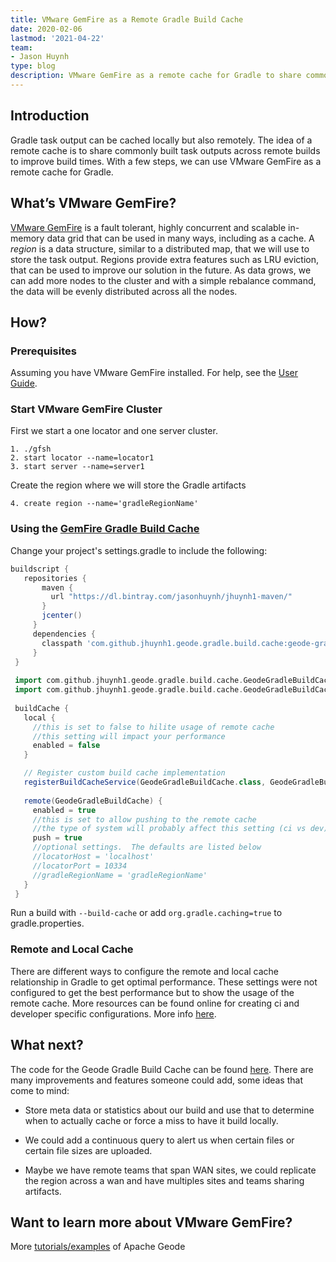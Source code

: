 ```yaml
---
title: VMware GemFire as a Remote Gradle Build Cache
date: 2020-02-06
lastmod: '2021-04-22'
team:
- Jason Huynh
type: blog
description: VMware GemFire as a remote cache for Gradle to share commonly built task outputs across remote builds to improve build times.
---
```


## Introduction
Gradle task output can be cached locally but also remotely. The idea of a remote cache is to share commonly built task outputs across remote builds to improve build times. With a few steps, we can use VMware GemFire as a remote cache for Gradle.

## What’s VMware GemFire?
[VMware GemFire](https://www.vmware.com/products/gemfire.html) is a fault tolerant, highly concurrent and scalable in-memory data grid that can be used in many ways, including as a cache. A *region* is a data structure, similar to a distributed map, that we will use to store the task output. Regions provide extra features such as LRU eviction, that can be used to improve our solution in the future. As data grows, we can add more nodes to the cluster and with a simple rebalance command, the data will be evenly distributed across all the nodes.

## How?

### Prerequisites

Assuming you have VMware GemFire installed. For help, see the [User Guide](https://docs.vmware.com/en/VMware-GemFire/index.html).

### Start VMware GemFire Cluster

First we start a one locator and one server cluster.

```
1. ./gfsh 
2. start locator --name=locator1
3. start server --name=server1 
```

Create the region where we will store the Gradle artifacts

```
4. create region --name='gradleRegionName' 
```

### Using the [GemFire Gradle Build Cache](https://github.com/jhuynh1/geode-gradle-build-cache)

Change your project's settings.gradle to include the following:

```groovy
buildscript {
   repositories {
       maven {
         url "https://dl.bintray.com/jasonhuynh/jhuynh1-maven/"
       }
       jcenter()
     }
     dependencies {
       classpath 'com.github.jhuynh1.geode.gradle.build.cache:geode-gradle-build-cache:0.1'
     }
 }
 
 import com.github.jhuynh1.geode.gradle.build.cache.GeodeGradleBuildCache
 import com.github.jhuynh1.geode.gradle.build.cache.GeodeGradleBuildCacheServiceFactory
 
 buildCache {
   local {
     //this is set to false to hilite usage of remote cache
     //this setting will impact your performance
     enabled = false 
   }

   // Register custom build cache implementation
   registerBuildCacheService(GeodeGradleBuildCache.class, GeodeGradleBuildCacheServiceFactory.class)
 
   remote(GeodeGradleBuildCache) {
     enabled = true 
     //this is set to allow pushing to the remote cache
     //the type of system will probably affect this setting (ci vs dev)
     push = true
     //optional settings.  The defaults are listed below
     //locatorHost = 'localhost'
     //locatorPort = 10334
     //gradleRegionName = 'gradleRegionName'
   }
 }
```

Run a build with `--build-cache` or add `org.gradle.caching=true` to gradle.properties.

### Remote and Local Cache
There are different ways to configure the remote and local cache relationship in Gradle to get optimal performance. These settings were not configured to get the best performance but to show the usage of the remote cache. More resources can be found online for creating ci and developer specific configurations. More info [here](https://docs.gradle.org/current/userguide/build_cache.html).

## What next?
The code for the Geode Gradle Build Cache can be found [here](https://github.com/jhuynh1/geode-gradle-build-cache). There are many improvements and features someone could add, some ideas that come to mind:

   * Store meta data or statistics about our build and use that to determine when to actually cache or force a miss to have it build locally.  

   * We could add a continuous query to alert us when certain files or certain file sizes are uploaded.  

   * Maybe we have remote teams that span WAN sites, we could replicate the region across a wan and have multiples sites and teams sharing artifacts.

## Want to learn more about VMware GemFire?

More [tutorials/examples](https://github.com/gemfire/gemfire-examples) of Apache Geode </br>